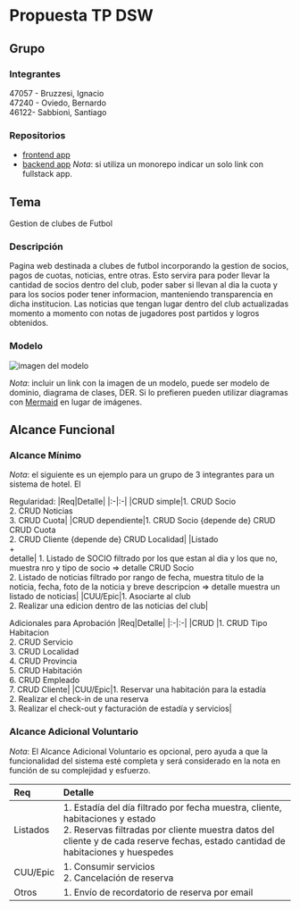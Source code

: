 # Propuesta TP DSW

## Grupo
### Integrantes
47057 - Bruzzesi, Ignacio <br>
47240 - Oviedo, Bernardo <br>
46122- Sabbioni, Santiago

### Repositorios
* [frontend app](http://hyperlinkToGihubOrGitlab)
* [backend app](http://hyperlinkToGihubOrGitlab)
*Nota*: si utiliza un monorepo indicar un solo link con fullstack app.

## Tema
Gestion de clubes de Futbol
### Descripción
Pagina web destinada a clubes de futbol incorporando la gestion de socios, pagos de cuotas, noticias, entre otras. Esto servira para poder llevar la cantidad de socios dentro del club, poder saber si llevan al dia la cuota y para los socios poder tener informacion, manteniendo transparencia en dicha institucion.
Las noticias que tengan lugar dentro del club actualizadas momento a momento con notas de jugadores post partidos y logros obtenidos. 

### Modelo
![imagen del modelo]()

*Nota*: incluir un link con la imagen de un modelo, puede ser modelo de dominio, diagrama de clases, DER. Si lo prefieren pueden utilizar diagramas con [Mermaid](https://mermaid.js.org) en lugar de imágenes.

## Alcance Funcional 
### Alcance Mínimo

*Nota*: el siguiente es un ejemplo para un grupo de 3 integrantes para un sistema de hotel. El 

Regularidad:
|Req|Detalle|
|:-|:-|
|CRUD simple|1. CRUD Socio <br>2. CRUD Noticias<br>3. CRUD Cuota|
|CRUD dependiente|1. CRUD Socio {depende de} CRUD CRUD Cuota<br>2. CRUD Cliente {depende de} CRUD Localidad|
|Listado<br>+<br>detalle| 1. Listado de SOCIO filtrado por los que estan al dia y los que no, muestra nro y tipo de socio => detalle CRUD Socio<br> 2. Listado de noticias filtrado por rango de fecha, muestra titulo de la noticia, fecha, foto de la noticia y breve descripcion => detalle muestra un listado de noticias|
|CUU/Epic|1. Asociarte al club<br>2. Realizar una edicion dentro de las noticias del club|


Adicionales para Aprobación
|Req|Detalle|
|:-|:-|
|CRUD |1. CRUD Tipo Habitacion<br>2. CRUD Servicio<br>3. CRUD Localidad<br>4. CRUD Provincia<br>5. CRUD Habitación<br>6. CRUD Empleado<br>7. CRUD Cliente|
|CUU/Epic|1. Reservar una habitación para la estadía<br>2. Realizar el check-in de una reserva<br>3. Realizar el check-out y facturación de estadía y servicios|


### Alcance Adicional Voluntario

*Nota*: El Alcance Adicional Voluntario es opcional, pero ayuda a que la funcionalidad del sistema esté completa y será considerado en la nota en función de su complejidad y esfuerzo.

|Req|Detalle|
|:-|:-|
|Listados |1. Estadía del día filtrado por fecha muestra, cliente, habitaciones y estado <br>2. Reservas filtradas por cliente muestra datos del cliente y de cada reserve fechas, estado cantidad de habitaciones y huespedes|
|CUU/Epic|1. Consumir servicios<br>2. Cancelación de reserva|
|Otros|1. Envío de recordatorio de reserva por email|
